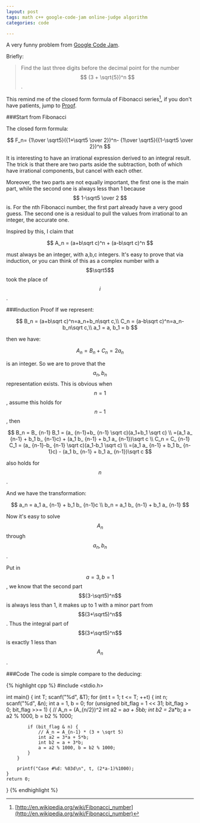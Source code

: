 ```yaml
---
layout: post
tags: math c++ google-code-jam online-judge algorithm
categories: code

---
```


A very funny problem from [Google Code Jam](https://code.google.com/codejam/contest/32016/dashboard#s=p2).

Briefly:

> Find the last three digits before the decimal point for the number $$ (3 + \sqrt{5})^n $$.

This remind me of the closed form formula of Fibonacci series[^fib], if you don't have patients, jump to [Proof](#induction-proof).

###Start from Fibonacci

The closed form formula:

$$
F_n= {1\over \sqrt5}({1+\sqrt5 \over 2})^n-
{1\over \sqrt5}({1-\sqrt5 \over 2})^n
$$

It is interesting to have an irrational expression derived to an integral result. The trick is that there are two parts aside the subtraction, both of which have irrational components, but cancel with each other. 

Moreover, the two parts are not equally important, the first one is the main part, while the second one is always less than 1 because $$ 1-\sqrt5 \over 2 $$ is. For the nth Fibonacci number, the first part already have a very good guess. The second one is a residual to pull the values from irrational to an integer, the accurate one.

Inspired by this, I claim that

$$
A_n = (a+b\sqrt c)^n + (a-b\sqrt c)^n
$$

must always be an integer, with a,b,c integers. It's easy to prove that via induction, or you can think of this as a complex number with a $$\sqrt5$$ took the place of $$i$$.

###Induction Proof
If we represent:

$$
B_n = (a+b\sqrt c)^n=a_n+b_n\sqrt c,\\
C_n = (a-b\sqrt c)^n=a_n-b_n\sqrt c,\\
a_1 = a, b_1 = b
$$

then we have:

$$
A_n = B_n + C_n = 2a_n
$$

is an integer. 
So we are to prove that the $$a_n,b_n$$ representation exists.
This is obvious when $$n=1$$, assume this holds for $$n-1$$, then

$$
B_n = B_ {n-1} B_1 = 
(a_ {n-1}+b_ {n-1} \sqrt c)(a_1+b_1 \sqrt c) \\
=(a_1 a_ {n-1} + b_1 b_ {n-1}c) +
 (a_1 b_ {n-1} + b_1 a_ {n-1})\sqrt c \\
C_n = C_ {n-1} C_1 = 
(a_ {n-1}-b_ {n-1} \sqrt c)(a_1-b_1 \sqrt c) \\
=(a_1 a_ {n-1} + b_1 b_ {n-1}c) -
 (a_1 b_ {n-1} + b_1 a_ {n-1})\sqrt c
$$

also holds for $$n$$. 

And we have the transformation:

$$
a_n = a_1 a_ {n-1} + b_1 b_ {n-1}c \\
b_n = a_1 b_ {n-1} + b_1 a_ {n-1}
$$

Now it's easy to solve $$A_n$$ through $$a_n, b_n$$.

Put in $$ a = 3, b = 1$$, we know that the second part  $$(3-\sqrt5)^n$$ is always less than 1, it makes up to 1 with a minor part from $$(3+\sqrt5)^n$$. Thus the integral part of $$(3+\sqrt5)^n$$ is exactly 1 less than $$A_n$$.

###Code
The code is simple compare to the deducing:

{% highlight cpp %}
#include <stdio.h>

int main() {
	int T; scanf("%d", &T);
	for (int t = 1; t <= T; ++t) {
		int n; scanf("%d", &n);
		int a = 1, b = 0;
		for (unsigned bit_flag = 1 << 31; bit_flag > 0; bit_flag >>= 1) {
			// A_n = (A_{n/2})^2
			int a2 = a*a + 5*b*b;
			int b2 = 2*a*b;
			a = a2 % 1000, b = b2 % 1000;

			if (bit_flag & n) {
				// A_n = A_{n-1} * (3 + \sqrt 5)
				int a2 = 3*a + 5*b;
				int b2 = a + 3*b;
				a = a2 % 1000, b = b2 % 1000;
			}
		}

		printf("Case #%d: %03d\n", t, (2*a-1)%1000);
	}
	return 0;
}
{% endhighlight %}

[^fib]: [http://en.wikipedia.org/wiki/Fibonacci_number](http://en.wikipedia.org/wiki/Fibonacci_number)